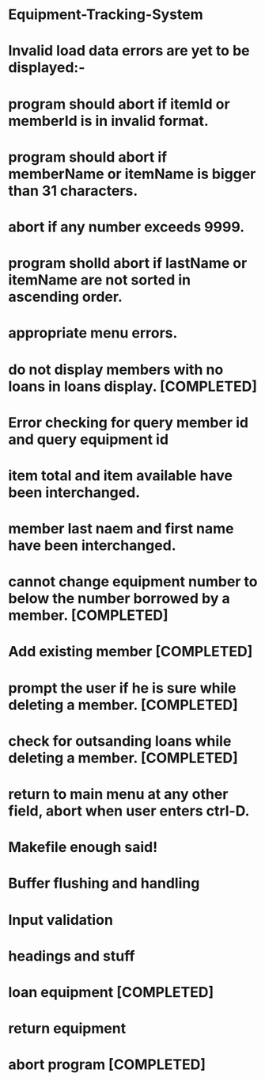 # Equipment-Tracking-System
# Invalid load data errors are yet to be displayed:-
# program should abort if itemId or memberId is in invalid format.
# program should abort if memberName or itemName is bigger than 31 characters.
# abort if any number exceeds 9999.
# program sholld abort if lastName or itemName are not sorted in ascending order.
# appropriate menu errors.
# do not display members with no loans in loans display. [COMPLETED]
# Error checking for query member id and query equipment id
# item total and item available have been interchanged.
# member last naem and first name have been interchanged.
# cannot change equipment number to below the number borrowed by a member. [COMPLETED]
# Add existing member  [COMPLETED]
# prompt the user if he is sure while deleting a member. [COMPLETED]
# check for outsanding loans while deleting a member. [COMPLETED]
# return to main menu at any other field, abort when user enters ctrl-D.
# Makefile enough said!
# Buffer flushing and handling
# Input validation
# headings and stuff
# loan equipment  [COMPLETED]
# return equipment
# abort program   [COMPLETED]

